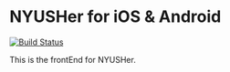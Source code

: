 # NYUSHer for iOS & Android

[![Build Status](https://travis-ci.org/NYUSHer/frontend.svg?branch=master)](https://travis-ci.org/phodal/growth) 

This is the frontEnd for NYUSHer.
